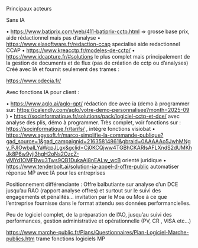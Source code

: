 Principaux acteurs

Sans IA

• https://www.batiprix.com/web/411-batiprix-cctp.html => grosse base prix, aide rédactionnel mais pas d’analyse
• https://www.elasoftware.fr/redaction-ccap specialisé aide redactionnel CCAP
• https://www.kreacctp.fr/modeles-de-cctp/
• https://www.idcapture.fr/#solutions le plus complet mais principalement de la gestion de documents et de flux (pas de création de cctp ou d’analyses)
Créé avec IA et fournit seulement des trames :

https://www.odecia.fr/

Avec fonctions IA pour client :

• https://www.aglo.ai/aglo-gpt/ rédaction dce avec ia (demo à programmer sur: https://calendly.com/aglo/votre-demo-personnalisee?month=2025-09 )
• https://socinformatique.fr/solutions/pack/logiciel-cctp-et-dce/ avec analyse des plis, démo à programmer. Très complet, voir fonctions sur : https://socinformatique.fr/tarifs/ , intégre fonctions visiobat
• https://www.agysoft.fr/marco-simplifie-la-commande-publique?gad_source=1&gad_campaignid=21635814861&gbraid=0AAAAAo5JwhMNgy_PJIOwbalLYaWcpJLgx&gclid=Cj0KCQjww4TGBhCKARIsAFLXndS2dUMKhJk8P6w9yji3hgH2oNs2OzcZ-yMYd1OMFBwu3Tws9QB1DukaAi8nEALw_wcB orienté juridique
• https://www.tenderbolt.ai/solution-ia-appel-d-offre-public automatiser réponse MP avec IA pour les entreprises
 

Positionnement différenciante : Offre balbutiante sur analyse d’un DCE jusqu’au RAO (rapport analyse offres) et surtout sur le suivi des engagements et pénalités… invitation par le Moa ou Moe à ce que l’entreprise fournisse dans le format attendu ses données performancielles.

Peu de logiciel complet, de la préparation de l’AO, jusqu’au suivi des performances, gestion administrative et opérationnelle (PV, CR , VISA etc…)

 

https://www.marche-public.fr/Plans/Questionnaires/Plan-Logiciel-Marche-publics.htm trame fonctions logiciels MP